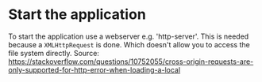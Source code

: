 # Start the application

To start the application use a webserver e.g. 'http-server'. This is needed because a `XMLHttpRequest` is done. Which doesn't allow you to access the file system directly. Source: https://stackoverflow.com/questions/10752055/cross-origin-requests-are-only-supported-for-http-error-when-loading-a-local
